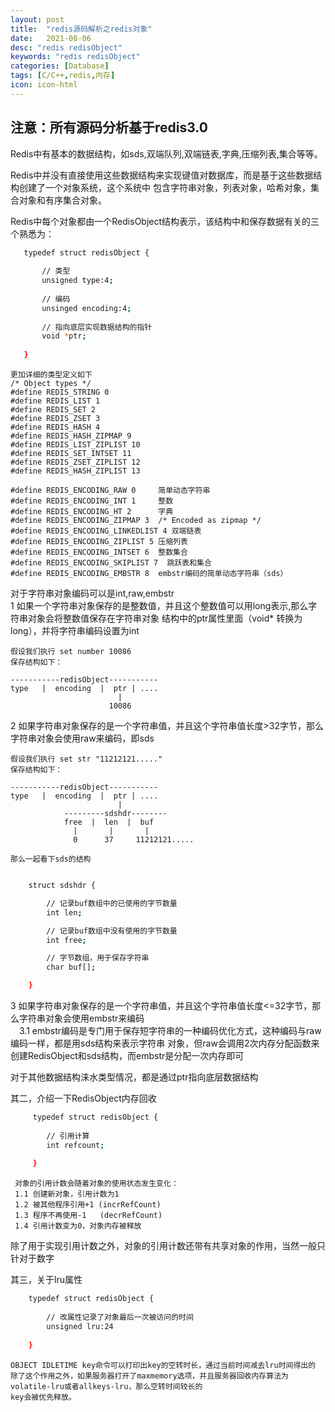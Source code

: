 ```yaml
---
layout: post
title:  "redis源码解析之redis对象"
date:   2021-08-06
desc: "redis redisObject"
keywords: "redis redisObject"
categories: [Database]
tags: [C/C++,redis,内存]
icon: icon-html
---
```


## 注意：所有源码分析基于redis3.0

Redis中有基本的数据结构，如sds,双端队列,双端链表,字典,压缩列表,集合等等。

Redis中并没有直接使用这些数据结构来实现键值对数据库，而是基于这些数据结构创建了一个对象系统，这个系统中
包含字符串对象，列表对象，哈希对象，集合对象和有序集合对象。

Redis中每个对象都由一个RedisObject结构表示，该结构中和保存数据有关的三个熟悉为：
    
 ```sh
    typedef struct redisObject {
    
        // 类型
        unsigned type:4;
        
        // 编码
        unsinged encoding:4;
        
        // 指向底层实现数据结构的指针
        void *ptr;
    
    }
```    
    
    更加详细的类型定义如下
    /* Object types */
    #define REDIS_STRING 0
    #define REDIS_LIST 1
    #define REDIS_SET 2
    #define REDIS_ZSET 3
    #define REDIS_HASH 4
    #define REDIS_HASH_ZIPMAP 9
    #define REDIS_LIST_ZIPLIST 10
    #define REDIS_SET_INTSET 11
    #define REDIS_ZSET_ZIPLIST 12
    #define REDIS_HASH_ZIPLIST 13
    
    #define REDIS_ENCODING_RAW 0     简单动态字符串
    #define REDIS_ENCODING_INT 1     整数
    #define REDIS_ENCODING_HT 2      字典
    #define REDIS_ENCODING_ZIPMAP 3  /* Encoded as zipmap */
    #define REDIS_ENCODING_LINKEDLIST 4 双端链表
    #define REDIS_ENCODING_ZIPLIST 5 压缩列表
    #define REDIS_ENCODING_INTSET 6  整数集合
    #define REDIS_ENCODING_SKIPLIST 7  跳跃表和集合
    #define REDIS_ENCODING_EMBSTR 8  embstr编码的简单动态字符串（sds）   
    
对于字符串对象编码可以是int,raw,embstr <br/>
1 如果一个字符串对象保存的是整数值，并且这个整数值可以用long表示,那么字符串对象会将整数值保存在字符串对象
结构中的ptr属性里面（void* 转换为long），并将字符串编码设置为int

    假设我们执行 set number 10086
    保存结构如下：

    -----------redisObject-----------
    type   |  encoding  |  ptr | ....
                            |    
                          10086
        
2 如果字符串对象保存的是一个字符串值，并且这个字符串值长度>32字节，那么字符串对象会使用raw来编码，即sds

    假设我们执行 set str "11212121....."
    保存结构如下：
    
    -----------redisObject-----------
    type   |  encoding  |  ptr | ....
                            |
                ---------sdshdr--------
                free  |  len  |  buf
                  |       |       |
                  0      37     11212121.....

    那么一起看下sds的结构
```sh

    struct sdshdr {

        // 记录buf数组中的已使用的字节数量
        int len;

        // 记录buf数组中没有使用的字节数量
        int free;

        // 字节数组，用于保存字符串
        char buf[];

    }

```                  

3 如果字符串对象保存的是一个字符串值，并且这个字符串值长度<=32字节，那么字符串对象会使用embstr来编码<br/>
&emsp;3.1 embstr编码是专门用于保存短字符串的一种编码优化方式，这种编码与raw编码一样，都是用sds结构来表示字符串
对象，但raw会调用2次内存分配函数来创建RedisObject和sds结构，而embstr是分配一次内存即可

对于其他数据结构涞水类型情况，都是通过ptr指向底层数据结构

其二，介绍一下RedisObject内存回收

```sh 
     typedef struct redisObject {
         
        // 引用计算 
        int refcount;
         
     }
```
     
     对象的引用计数会随着对象的使用状态发生变化：
     1.1 创建新对象，引用计数为1
     1.2 被其他程序引用+1 (incrRefCount)
     1.3 程序不再使用-1   (decrRefCount)
     1.4 引用计数变为0，对象内存被释放
     
除了用于实现引用计数之外，对象的引用计数还带有共享对象的作用，当然一般只针对于数字

其三，关于lru属性

```sh
    typedef struct redisObject {
             
        // 改属性记录了对象最后一次被访问的时间     
        unsigned lru:24
             
    }
```    
    
    OBJECT IDLETIME key命令可以打印出key的空转时长，通过当前时间减去lru时间得出的
    除了这个作用之外，如果服务器打开了maxmemory选项，并且服务器回收内存算法为volatile-lru或者allkeys-lru，那么空转时间较长的
    key会被优先释放。     

         
     
     
    
    
    
    